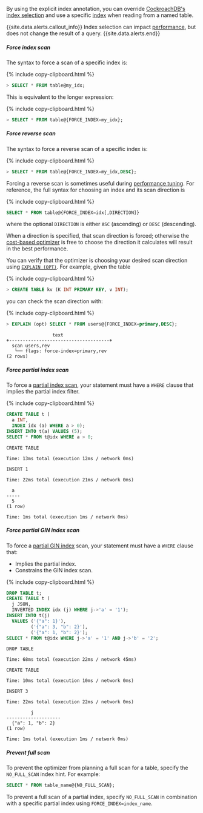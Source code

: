 By using the explicit index annotation, you can override [CockroachDB's index selection](https://www.cockroachlabs.com/blog/index-selection-cockroachdb-2/) and use a specific [index](indexes.html) when reading from a named table.

{{site.data.alerts.callout_info}}
Index selection can impact [performance](performance-best-practices-overview.html), but does not change the result of a query.
{{site.data.alerts.end}}

##### Force index scan

The syntax to force a scan of a specific index is:

{% include copy-clipboard.html %}
~~~ sql
> SELECT * FROM table@my_idx;
~~~

This is equivalent to the longer expression:

{% include copy-clipboard.html %}
~~~ sql
> SELECT * FROM table@{FORCE_INDEX=my_idx};
~~~

##### Force reverse scan

The syntax to force a reverse scan of a specific index is:

{% include copy-clipboard.html %}
~~~ sql
> SELECT * FROM table@{FORCE_INDEX=my_idx,DESC};
~~~

Forcing a reverse scan is sometimes useful during [performance tuning](performance-best-practices-overview.html). For reference, the full syntax for choosing an index and its scan direction is

{% include copy-clipboard.html %}
~~~ sql
SELECT * FROM table@{FORCE_INDEX=idx[,DIRECTION]}
~~~

where the optional `DIRECTION` is either `ASC` (ascending) or `DESC` (descending).

When a direction is specified, that scan direction is forced; otherwise the [cost-based optimizer](cost-based-optimizer.html) is free to choose the direction it calculates will result in the best performance.

You can verify that the optimizer is choosing your desired scan direction using [`EXPLAIN (OPT)`](explain.html#opt-option). For example, given the table

{% include copy-clipboard.html %}
~~~ sql
> CREATE TABLE kv (K INT PRIMARY KEY, v INT);
~~~

you can check the scan direction with:

{% include copy-clipboard.html %}
~~~ sql
> EXPLAIN (opt) SELECT * FROM users@{FORCE_INDEX=primary,DESC};
~~~

~~~
                 text
+-------------------------------------+
  scan users,rev
   └── flags: force-index=primary,rev
(2 rows)
~~~

##### Force partial index scan

To force a [partial index scan](partial-indexes.html), your statement must have a `WHERE` clause that implies the partial index filter.

{% include copy-clipboard.html %}
~~~ sql
CREATE TABLE t (
  a INT,
  INDEX idx (a) WHERE a > 0);
INSERT INTO t(a) VALUES (5);
SELECT * FROM t@idx WHERE a > 0;
~~~

~~~
CREATE TABLE

Time: 13ms total (execution 12ms / network 0ms)

INSERT 1

Time: 22ms total (execution 21ms / network 0ms)

  a
-----
  5
(1 row)

Time: 1ms total (execution 1ms / network 0ms)
~~~

##### Force partial GIN index scan

To force a [partial GIN index](inverted-indexes.html#partial-gin-indexes) scan, your statement must have a `WHERE` clause that:

- Implies the partial index.
- Constrains the GIN index scan.

{% include copy-clipboard.html %}
~~~ sql
DROP TABLE t;
CREATE TABLE t (
  j JSON,
  INVERTED INDEX idx (j) WHERE j->'a' = '1');
INSERT INTO t(j)
  VALUES ('{"a": 1}'),
         ('{"a": 3, "b": 2}'),
         ('{"a": 1, "b": 2}');
SELECT * FROM t@idx WHERE j->'a' = '1' AND j->'b' = '2';
~~~

~~~
DROP TABLE

Time: 68ms total (execution 22ms / network 45ms)

CREATE TABLE

Time: 10ms total (execution 10ms / network 0ms)

INSERT 3

Time: 22ms total (execution 22ms / network 0ms)

         j
--------------------
  {"a": 1, "b": 2}
(1 row)

Time: 1ms total (execution 1ms / network 0ms)
~~~

##### Prevent full scan

To prevent the optimizer from planning a full scan for a table, specify the `NO_FULL_SCAN` index hint. For example:

~~~sql
SELECT * FROM table_name@{NO_FULL_SCAN};
~~~

To prevent a full scan of a partial index, specify `NO_FULL_SCAN` in combination with a specific partial index using `FORCE_INDEX=index_name`.
